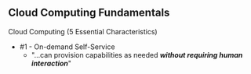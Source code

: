 ## Cloud Computing Fundamentals

Cloud Computing (5 Essential Characteristics)
* #1 - On-demand Self-Service
  * "...can provision capabilities as needed **_without requiring human interaction_**" 



